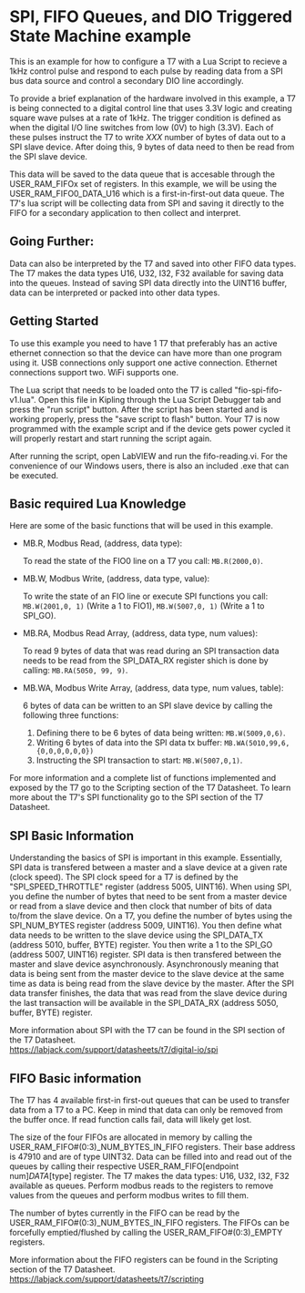 # SPI, FIFO Queues, and DIO Triggered State Machine example

This is an example for how to configure a T7 with a Lua Script to recieve a 1kHz control pulse and respond to each pulse by reading data from a SPI bus data source and control a secondary DIO line accordingly.

To provide a brief explanation of the hardware involved in this example, a T7 is being connected to a digital control line that uses 3.3V logic and creating square wave pulses at a rate of 1kHz.  The trigger condition is defined as when the digital I/O line switches from low (0V) to high (3.3V).  Each of these pulses instruct the T7 to write _XXX_ number of bytes of data out to a SPI slave device.  After doing this, 9 bytes of data need to then be read from the SPI slave device.  

This data will be saved to the data queue that is accesable through the USER_RAM_FIFOx set of registers.  In this example, we will be using the USER_RAM_FIFO0_DATA_U16 which is a first-in-first-out data queue.  The T7's lua script will be collecting data from SPI and saving it directly to the FIFO for a secondary application to then collect and interpret.

## Going Further:
Data can also be interpreted by the T7 and saved into other FIFO data types.  The T7 makes the data types U16, U32, I32, F32 available for saving data into the queues.  Instead of saving SPI data directly into the UINT16 buffer, data can be interpreted or packed into other data types.

## Getting Started
To use this example you need to have 1 T7 that preferably has an active ethernet connection so that the device can have more than one program using it.  USB connections only support one active connection.  Ethernet connections support two.  WiFi supports one.

The Lua script that needs to be loaded onto the T7 is called "fio-spi-fifo-v1.lua".  Open this file in Kipling through the Lua Script Debugger tab and press the "run script" button.  After the script has been started and is working properly, press the "save script to flash" button.  Your T7 is now programmed with the example script and if the device gets power cycled it will properly restart and start running the script again.

After running the script, open LabVIEW and run the fifo-reading.vi.  For the convenience of our Windows users, there is also an included .exe that can be executed.

## Basic required Lua Knowledge
Here are some of the basic functions that will be used in this example.  
* MB.R, Modbus Read, (address, data type):

  To read the state of the FIO0 line on a T7 you call: `MB.R(2000,0)`.

* MB.W, Modbus Write, (address, data type, value):

  To write the state of an FIO line or execute SPI functions you call: `MB.W(2001,0, 1)` (Write a 1 to FIO1), `MB.W(5007,0, 1)` (Write a 1 to SPI_GO).  

* MB.RA, Modbus Read Array, (address, data type, num values):

  To read 9 bytes of data that was read during an SPI transaction data needs to be read from the SPI_DATA_RX register shich is done by calling: `MB.RA(5050, 99, 9)`.

* MB.WA, Modbus Write Array, (address, data type, num values, table):

  6 bytes of data can be written to an SPI slave device by calling the following three functions:
  1. Defining there to be 6 bytes of data being written: `MB.W(5009,0,6)`.
  2. Writing 6 bytes of data into the SPI data tx buffer: `MB.WA(5010,99,6,{0,0,0,0,0,0})`
  3. Instructing the SPI transaction to start: `MB.W(5007,0,1)`.

For more information and a complete list of functions implemented and exposed by the T7 go to the Scripting section of the T7 Datasheet.  To learn more about the T7's SPI functionality go to the SPI section of the T7 Datasheet.

## SPI Basic Information
Understanding the basics of SPI is important in this example.  Essentially, SPI data is transfered between a master and a slave device at a given rate (clock speed).  The SPI clock speed for a T7 is defined by the "SPI_SPEED_THROTTLE" register (address 5005, UINT16).  When using SPI, you define the number of bytes that need to be sent from a master device or read from a slave device and then clock that number of bits of data to/from the slave device.  On a T7, you define the number of bytes using the SPI_NUM_BYTES register (address 5009, UINT16).  You then define what data needs to be written to the slave device using the SPI_DATA_TX (address 5010, buffer, BYTE) register.  You then write a 1 to the SPI_GO (address 5007, UINT16) register.  SPI data is then transfered between the master and slave device asynchronously.  Asynchronously meaning that data is being sent from the master device to the slave device at the same time as data is being read from the slave device by the master.  After the SPI data transfer finishes, the data that was read from the slave device during the last transaction will be available in the SPI_DATA_RX (address 5050, buffer, BYTE) register.  

More information about SPI with the T7 can be found in the SPI section of the T7 Datasheet.  
https://labjack.com/support/datasheets/t7/digital-io/spi

## FIFO Basic information
The T7 has 4 available first-in first-out queues that can be used to transfer data from a T7 to a PC.  Keep in mind that data can only be removed from the buffer once.  If read function calls fail, data will likely get lost.  

The size of the four FIFOs are allocated in memory by calling the USER_RAM_FIFO#(0:3)_NUM_BYTES_IN_FIFO registers.  Their base address is 47910 and are of type UINT32.  Data can be filled into and read out of the queues by calling their respective USER_RAM_FIFO[endpoint num]_DATA_[type] register.  The T7 makes the data types: U16, U32, I32, F32 available as queues.  Perform modbus reads to the registers to remove values from the queues and perform modbus writes to fill them. 

The number of bytes currently in the FIFO can be read by the USER_RAM_FIFO#(0:3)_NUM_BYTES_IN_FIFO registers.  The FIFOs can be forcefully emptied/flushed by calling the USER_RAM_FIFO#(0:3)_EMPTY registers.  

More information about the FIFO registers can be found in the Scripting section of the T7 Datasheet.  
https://labjack.com/support/datasheets/t7/scripting